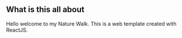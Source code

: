 ## What is this all about
Hello welcome to my Nature Walk. This is a web template created with ReactJS. 
